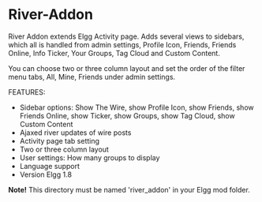 River-Addon
===========

River Addon extends Elgg Activity page. Adds several views to sidebars, which all is handled from admin settings, Profile Icon, Friends, Friends Online, Info Ticker, Your Groups, Tag Cloud and Custom Content.

You can choose two or three column layout and set the order of the filter menu tabs, All, Mine, Friends under admin settings.

FEATURES:

- Sidebar options: Show The Wire, show Profile Icon, show Friends, show Friends Online, show Ticker, show Groups, show Tag Cloud, show Custom Content
- Ajaxed river updates of wire posts
- Activity page tab setting
- Two or three column layout
- User settings: How many groups to display
- Language support
- Version Elgg 1.8

**Note!** This directory must be named 'river_addon' in your Elgg mod folder.